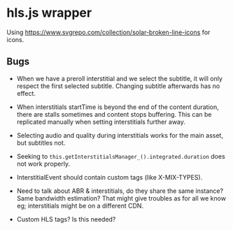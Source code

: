# hls.js wrapper

Using https://www.svgrepo.com/collection/solar-broken-line-icons for icons.

## Bugs

- When we have a preroll interstitial and we select the subtitle, it will only respect the first selected subtitle. Changing subtitle afterwards has no effect.

- When interstitials startTime is beyond the end of the content duration, there are stalls sometimes and content stops buffering. This can be replicated manually when setting interstitials further away.

- Selecting audio and quality during interstitials works for the main asset, but subtitles not.

- Seeking to `this.getInterstitialsManager_().integrated.duration` does not work properly.

- InterstitialEvent should contain custom tags (like X-MIX-TYPES).

- Need to talk about ABR & interstitials, do they share the same instance? Same bandwidth estimation? That might give troubles as for all we know eg; interstitials might be on a different CDN.

- Custom HLS tags? Is this needed?
